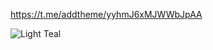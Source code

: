 https://t.me/addtheme/yyhmJ6xMJWWbJpAA

![Light Teal](https://github.com/user-attachments/assets/38fca20b-6a4d-4761-ab3b-e7d26ba60412)
